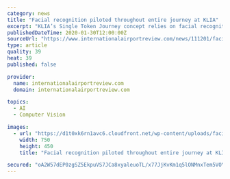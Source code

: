 ```yaml
---
category: news
title: "Facial recognition piloted throughout entire journey at KLIA"
excerpt: "KLIA’s Single Token Journey concept relies on facial recognition to enable passengers to move through each airport checkpoint seamlessly. Kuala Lumpur International Airport (KLIA) has introduced a Single Token Journey concept, utilising facial recognition technology to provide passengers with one single identification verification which ..."
publishedDateTime: 2020-01-30T12:00:00Z
sourceUrl: "https://www.internationalairportreview.com/news/111201/facial-recognition-klia/"
type: article
quality: 39
heat: 39
published: false

provider:
  name: internationalairportreview.com
  domain: internationalairportreview.com

topics:
  - AI
  - Computer Vision

images:
  - url: "https://d1t0xk6rn1avc6.cloudfront.net/wp-content/uploads/facial-recognition-3.jpg"
    width: 750
    height: 450
    title: "Facial recognition piloted throughout entire journey at KLIA"

secured: "oA2W57dEP0zgSZ5EkpuVS7JCa8xyaleuoTL/x77JjKvKm1q5lONMnxTem5VOYacXnyNGX0N62B71dEs2/6SEAL9YMKsl4gtZkUfW1/x3u7vQWvksYvsufuHdt+HTL3RWDM9Pj3BjTxAeuNhD8c/XMC6VsurU5WPwSPa4SmnQtzRIBVuyMsUvn/nE4oiHj2kdkFOovs0JxSfhgFPzXNYnZH6ZyJ5gAe6OIxELYOcea72ug5BjCQVDdjI+j7/qPjrCiuEToqLecpM0E/nZq24nCJ1yKcOwvJQ7IxQ8Yf0O9BcNN8uf2A65JVlI3l54v2pUMZPvMkDMFe9Q5L26/pTVGrwQIzYGmwLGodoy4JDnqkceppLP40VGuGJDhwt+fevqw7kT9PlMptkTDSIwMDMBMHQHETiUk3ki6XeT20Q8uuyt5I9/gebL5hSW3EyeBd82yhhIQVd4p/mMLTUeEYtJeDgKIdHDEOhAVVrKmk9iY4w=;eCoIz267k+HCcdo6ZH+fBg=="
---
```



